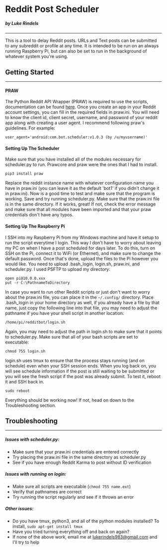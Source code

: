 # Reddit Post Scheduler
##### by Luke Rindels
***
This is a tool to delay Reddit posts. URLs and Text posts can be submitted to any subreddit or profile at any time. It is intended to be run on an always running Raspberry Pi, but can also be set to run in the background of whatever system you're using. 

## Getting Started
___
#### PRAW
The Python Reddit API Wrapper (PRAW) is required to use the scripts, documentation can be found [here](https://praw.readthedocs.io/en/latest/getting_started/quick_start.html "PRAW | Getting Started"). Once you create an app in your Reddit account settings, you can fill in the required fields in praw.ini. You will need to know the client id, client secret, username, and password of your reddit app along with creating a user agent. I recommend following praw's guidelines. For example:
```
user_agent='android:com.bot.scheduler:v1.0.3 (by /u/myusername)'
```
#### Setting Up The Scheduler
Make sure that you have installed all of the modules necessary for scheduler.py to run. Prawcore and praw were the ones that I had to install.
```
pip3 install praw
```
Replace the reddit instance name with whatever configuration name you have in praw.ini (you can leave it as the default 'bot1' if you didn't change it in praw.ini). Now is a good time to test and make sure that the program is working. Save and try running scheduler.py. Make sure that the praw.ini file is in the same directory. If it works, great! If not, check the error message and make sure that all modules have been imported and that your praw credentials don't have any typos.
#### Setting Up The Raspberry Pi
I SSH into my Raspberry Pi from my Windows machine and have it setup to run the script everytime I login. This way I don't have to worry about leaving my PC on when I have a post scheduled for days later. To do this, turn on SSH on the Pi, connect it to WiFi (or Ethernet), and make sure to change the default password. Once that's done, upload the files to the Pi however you would like. You need to upload .bash_login, login.sh, praw.ini, and scheduler.py. I used PSFTP to upload my directory:
```
open pi@10.0.0.xxx
put -r C:\PathnameToDirectory
```
In case you want to run other Reddit scripts or just don't want to worry about the praw.ini file, you can place it in the `~/.config/` directory. Place .bash_login in your home directory as well, if you already have a file by that name, just copy the following line into that file, you may need to adjust the pathname if you have your shell script in another location:
```
/home/pi/redditbot/login.sh
```
Again, you may need to adjust the path in login.sh to make sure that it points to scheduler.py. Make sure that all of your bash scripts are set to executable:
```
chmod 755 login.sh
```
login.sh uses tmux to ensure that the process stays running (and on schedule) even when your SSH session ends. When you log back on, you will see schedule information if the post is still waiting to be submitted or you will see the fresh script if the post was already submit. To test it, reboot it and SSH back in.
```
sudo reboot
```
Everything should be working now! If not, head on down to the Troubleshooting section.

## Troubleshooting 
___
##### Issues with scheduler.py:
* Make sure that your praw.ini credentials are entered correctly
* Try placing the praw.ini file in the same directory as scheduler.py
* See if you have enough Reddit Karma to post without ID verification
##### Issues with running on login:
* Make sure all scripts are executable (`chmod 755 name.ext`)
* Verify that pathnames are correct
* Try running the script regularly and see if it throws an error
##### Other issues:
* Do you have tmux, python3, and all of the python modules installed? To install, `sudo apt-get install tmux`
* Have you tried turning everything off and back on again?
* If none of the above work, email me at lukerindels983@gmail.com and I'll try to help
